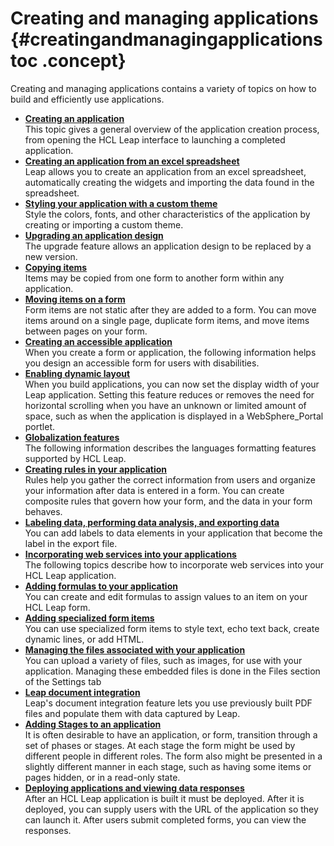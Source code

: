 # Creating and managing applications {#creatingandmanagingapplicationstoc .concept}

Creating and managing applications contains a variety of topics on how to build and efficiently use applications.

-   **[Creating an application](cr_creating_application_overview.md)**  
This topic gives a general overview of the application creation process, from opening the HCL Leap interface to launching a completed application.
-   **[Creating an application from an excel spreadsheet](cr_creating_application_excel.md)**  
Leap allows you to create an application from an excel spreadsheet, automatically creating the widgets and importing the data found in the spreadsheet.
-   **[Styling your application with a custom theme](cr_custom_theme.md)**  
Style the colors, fonts, and other characteristics of the application by creating or importing a custom theme.
-   **[Upgrading an application design](upgrade_application_design.md)**  
The upgrade feature allows an application design to be replaced by a new version.
-   **[Copying items](cr_copying_items.md)**  
Items may be copied from one form to another form within any application.
-   **[Moving items on a form](cr_moving_items_on_a_form.md)**  
Form items are not static after they are added to a form. You can move items around on a single page, duplicate form items, and move items between pages on your form.
-   **[Creating an accessible application](ac_creating_accessible_application.md)**  
When you create a form or application, the following information helps you design an accessible form for users with disabilities.
-   **[Enabling dynamic layout](cr_enabling_dynamic_layout.md)**  
When you build applications, you can now set the display width of your Leap application. Setting this feature reduces or removes the need for horizontal scrolling when you have an unknown or limited amount of space, such as when the application is displayed in a WebSphere\_Portal portlet.
-   **[Globalization features](gl_forms_experience_builder_globalization.md)**  
The following information describes the languages formatting features supported by HCL Leap.
-   **[Creating rules in your application](ru_creating_rules_in_your_form.md)**  
Rules help you gather the correct information from users and organize your information after data is entered in a form. You can create composite rules that govern how your form, and the data in your form behaves.
-   **[Labeling data, performing data analysis, and exporting data](da_data_analysis_and_exporting_data.md)**  
You can add labels to data elements in your application that become the label in the export file.
-   **[Incorporating web services into your applications](cr_using_apps_as_services_toc.md)**  
The following topics describe how to incorporate web services into your HCL Leap application.
-   **[Adding formulas to your application](cr_adding_formulas_toc.md)**  
You can create and edit formulas to assign values to an item on your HCL Leap form.
-   **[Adding specialized form items](wi_introduction_to_specialized_form_items.md)**  
You can use specialized form items to style text, echo text back, create dynamic lines, or add HTML.
-   **[Managing the files associated with your application](wf_managing_the_files_associated_with_your_appl.md)**  
You can upload a variety of files, such as images, for use with your application. Managing these embedded files is done in the Files section of the Settings tab
-   **[Leap document integration](di_pop_doc_with_app_data.md)**  
Leap's document integration feature lets you use previously built PDF files and populate them with data captured by Leap.
-   **[Adding Stages to an application](sub_adding_stages_toc.md)**  
It is often desirable to have an application, or form, transition through a set of phases or stages. At each stage the form might be used by different people in different roles. The form also might be presented in a slightly different manner in each stage, such as having some items or pages hidden, or in a read-only state.
-   **[Deploying applications and viewing data responses](cr_deploy_and_launch_toc.md)**  
After an HCL Leap application is built it must be deployed. After it is deployed, you can supply users with the URL of the application so they can launch it. After users submit completed forms, you can view the responses.

